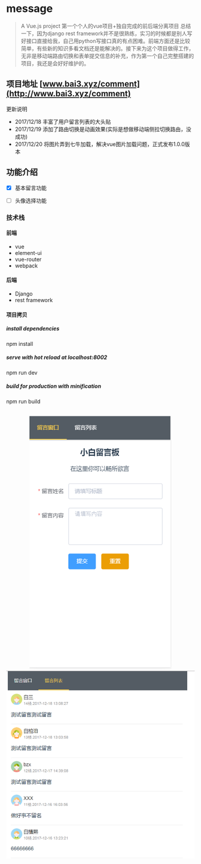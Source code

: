 # message

> A Vue.js project
第一个个人的vue项目+独自完成的前后端分离项目
总结一下，因为django rest framework并不是很熟练，实习的时候都是别人写好接口直接给我，自己用python写接口真的有点困难。前端方面还是比较简单，有些新的知识多看文档还是能解决的。接下来为这个项目做得工作，无非是移动端路由切换和表单提交信息的补充，作为第一个自己完整搭建的项目，我还是会好好维护的。
## 项目地址 [www.bai3.xyz/comment](http://www.bai3.xyz/comment)


更新说明
- 2017/12/18
    丰富了用户留言列表的大头贴
- 2017/12/19
    添加了路由切换是动画效果(实际是想做移动端侧拉切换路由，没成功)
- 2017/12/20
    将图片弄到七牛加载，解决vue图片加载问题，正式发布1.0.0版本
    
## 功能介绍

- [x] 基本留言功能
- [ ] 头像选择功能


### 技术栈
#### 前端
- vue
- element-ui
- vue-router
- webpack

#### 后端
- Django
- rest framework

#### 项目拷贝
##### install dependencies
npm install

##### serve with hot reload at localhost:8002
npm run dev

##### build for production with minification
npm run build

<br/>
<div align="center">
<img src="./src/assets/readme1.png"><br/>
</div>
<div align="center">
<img src="./src/assets/readme.png">
</div>
